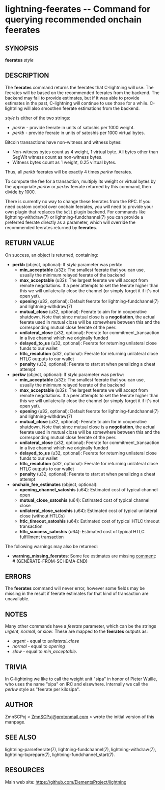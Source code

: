 lightning-feerates -- Command for querying recommended onchain feerates
=======================================================================

SYNOPSIS
--------

**feerates** *style*

DESCRIPTION
-----------

The **feerates** command returns the feerates that C-lightning will use.
The feerates will be based on the recommended feerates from the backend.
The backend may fail to provide estimates, but if it was able to provide
estimates in the past, C-lightning will continue to use those for a while.
C-lightning will also smoothen feerate estimations from the backend.

*style* is either of the two strings:

* *perkw* - provide feerate in units of satoshis per 1000 weight.
* *perkb* - provide feerate in units of satoshis per 1000 virtual bytes.

Bitcoin transactions have non-witness and witness bytes:

* Non-witness bytes count as 4 weight, 1 virtual byte.
  All bytes other than SegWit witness count as non-witness bytes.
* Witness bytes count as 1 weight, 0.25 virtual bytes.

Thus, all *perkb* feerates will be exactly 4 times *perkw* feerates.

To compute the fee for a transaction, multiply its weight or virtual bytes
by the appropriate *perkw* or *perkw* feerate
returned by this command,
then divide by 1000.

There is currently no way to change these feerates from the RPC.
If you need custom control over onchain feerates,
you will need to provide your own plugin
that replaces the `bcli` plugin backend.
For commands like lightning-withdraw(7) or lightning-fundchannel(7) you
can provide a preferred feerate directly as a parameter,
which will override the recommended feerates returned by **feerates**.

RETURN VALUE
------------

[comment]: # (GENERATE-FROM-SCHEMA-START)
On success, an object is returned, containing:
- **perkb** (object, optional): If *style* parameter was perkb:
  - **min_acceptable** (u32): The smallest feerate that you can use, usually the minimum relayed feerate of the backend
  - **max_acceptable** (u32): The largest feerate we will accept from remote negotiations.  If a peer attempts to set the feerate higher than this we will unilaterally close the channel (or simply forget it if it's not open yet).
  - **opening** (u32, optional): Default feerate for lightning-fundchannel(7) and lightning-withdraw(7)
  - **mutual_close** (u32, optional): Feerate to aim for in cooperative shutdown.  Note that since mutual close is a **negotiation**, the actual feerate used in mutual close will be somewhere between this and the corresponding mutual close feerate of the peer.
  - **unilateral_close** (u32, optional): Feerate for commitment_transaction in a live channel which we originally funded
  - **delayed_to_us** (u32, optional): Feerate for returning unilateral close funds to our wallet
  - **htlc_resolution** (u32, optional): Feerate for returning unilateral close HTLC outputs to our wallet
  - **penalty** (u32, optional): Feerate to start at when penalizing a cheat attempt
- **perkw** (object, optional): If *style* parameter was perkw:
  - **min_acceptable** (u32): The smallest feerate that you can use, usually the minimum relayed feerate of the backend
  - **max_acceptable** (u32): The largest feerate we will accept from remote negotiations.  If a peer attempts to set the feerate higher than this we will unilaterally close the channel (or simply forget it if it's not open yet).
  - **opening** (u32, optional): Default feerate for lightning-fundchannel(7) and lightning-withdraw(7)
  - **mutual_close** (u32, optional): Feerate to aim for in cooperative shutdown.  Note that since mutual close is a **negotiation**, the actual feerate used in mutual close will be somewhere between this and the corresponding mutual close feerate of the peer.
  - **unilateral_close** (u32, optional): Feerate for commitment_transaction in a live channel which we originally funded
  - **delayed_to_us** (u32, optional): Feerate for returning unilateral close funds to our wallet
  - **htlc_resolution** (u32, optional): Feerate for returning unilateral close HTLC outputs to our wallet
  - **penalty** (u32, optional): Feerate to start at when penalizing a cheat attempt
- **onchain_fee_estimates** (object, optional):
  - **opening_channel_satoshis** (u64): Estimated cost of typical channel open
  - **mutual_close_satoshis** (u64): Estimated cost of typical channel close
  - **unilateral_close_satoshis** (u64): Estimated cost of typical unilateral close (without HTLCs)
  - **htlc_timeout_satoshis** (u64): Estimated cost of typical HTLC timeout transaction
  - **htlc_success_satoshis** (u64): Estimated cost of typical HTLC fulfillment transaction

The following warnings may also be returned:
- **warning_missing_feerates**: Some fee estimates are missing
[comment]: # (GENERATE-FROM-SCHEMA-END)

ERRORS
------

The **feerates** command will never error,
however some fields may be missing in the result
if feerate estimates for that kind of transaction are unavailable.

NOTES
-----

Many other commands have a *feerate* parameter, which can be the strings
*urgent*, *normal*, or *slow*.
These are mapped to the **feerates** outputs as:

* *urgent* - equal to *unilateral\_close*
* *normal* - equal to *opening*
* *slow* - equal to *min\_acceptable*.

TRIVIA
------

In C-lightning we like to call the weight unit "sipa"
in honor of Pieter Wuille,
who uses the name "sipa" on IRC and elsewhere.
Internally we call the *perkw* style as "feerate per kilosipa".

AUTHOR
------

ZmnSCPxj < <ZmnSCPxj@protonmail.com> > wrote the initial version of this
manpage.

SEE ALSO
--------

lightning-parsefeerate(7), lightning-fundchannel(7), lightning-withdraw(7),
lightning-txprepare(7), lightning-fundchannel_start(7).

RESOURCES
---------

Main web site: <https://github.com/ElementsProject/lightning>

[comment]: # ( SHA256STAMP:e16ae963e528995f1e01c80b4ed4e9b0d6c457a559928e98ab6cf32624557894)
